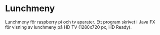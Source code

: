 # Lunchmeny
Lunchmeny för raspberry pi och tv aparater. 
Ett program skrivet i Java FX för visning av lunchmeny på HD TV (1280x720 px, HD Ready).
